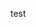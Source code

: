 <!--
 * @Author: your name
 * @Date: 2021-06-07 15:43:33
 * @LastEditTime: 2021-06-07 15:43:33
 * @LastEditors: Please set LastEditors
 * @Description: In User Settings Edit
 * @FilePath: /droplets/categories/a.md
-->

test
